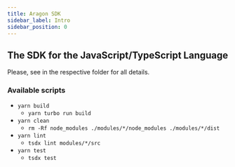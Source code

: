 ```yaml
---
title: Aragon SDK
sidebar_label: Intro
sidebar_position: 0
---
```


## The SDK for the JavaScript/TypeScript Language

Please, see in the respective folder for all details.

### Available scripts

- `yarn build`
  - `yarn turbo run build`
- `yarn clean`
  - `rm -Rf node_modules ./modules/*/node_modules ./modules/*/dist`
- `yarn lint`
  - `tsdx lint modules/*/src`
- `yarn test`
  - `tsdx test`
